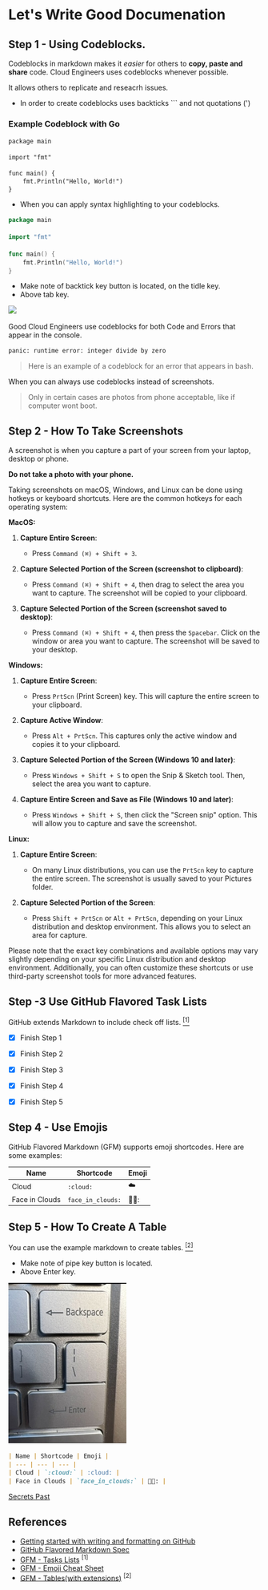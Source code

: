 # Let's Write Good Documenation

## Step 1 - Using Codeblocks.

Codeblocks in markdown makes it *easier* for others to **copy, paste and share** code.
Cloud Engineers uses codeblocks whenever possible.

It allows others to replicate and reseacrh issues.

- In order to create codeblocks uses backticks ``` and not quotations (')


### Example Codeblock with Go
```
package main

import "fmt"

func main() {
    fmt.Println("Hello, World!")
}
```

- When you can apply syntax highlighting to your codeblocks.


```go
package main

import "fmt"

func main() {
    fmt.Println("Hello, World!")
}
```

- Make note of backtick key button is located, on the tidle key.
- Above tab key.


<img width="200px" src="https://github.com/shayne008/github-docs-example/assets/49353061/13f84e04-961f-4f80-a1ae-5e6199ac7896" /> 



Good Cloud Engineers use codeblocks for both Code and Errors that appear in the console.


```bash
panic: runtime error: integer divide by zero
```

> Here is an example of a codeblock for an error that appears in bash.

When you can always use codeblocks instead of screenshots.

> Only in certain cases are photos from phone acceptable, like if computer wont boot.

## Step 2 - How To Take Screenshots

A screenshot is when you capture a part of your screen from your laptop, desktop or phone.

**Do not take a photo with your phone.**

Taking screenshots on macOS, Windows, and Linux can be done using hotkeys or keyboard shortcuts. Here are the common hotkeys for each operating system:

**MacOS:**

1. **Capture Entire Screen**: 
   - Press `Command (⌘) + Shift + 3`.

2. **Capture Selected Portion of the Screen (screenshot to clipboard)**: 
   - Press `Command (⌘) + Shift + 4`, then drag to select the area you want to capture. The screenshot will be copied to your clipboard.

3. **Capture Selected Portion of the Screen (screenshot saved to desktop)**: 
   - Press `Command (⌘) + Shift + 4`, then press the `Spacebar`. Click on the window or area you want to capture. The screenshot will be saved to your desktop.

**Windows:**

1. **Capture Entire Screen**: 
   - Press `PrtScn` (Print Screen) key. This will capture the entire screen to your clipboard.

2. **Capture Active Window**: 
   - Press `Alt + PrtScn`. This captures only the active window and copies it to your clipboard.

3. **Capture Selected Portion of the Screen (Windows 10 and later)**:
   - Press `Windows + Shift + S` to open the Snip & Sketch tool. Then, select the area you want to capture.

4. **Capture Entire Screen and Save as File (Windows 10 and later)**:
   - Press `Windows + Shift + S`, then click the "Screen snip" option. This will allow you to capture and save the screenshot.

**Linux:**

1. **Capture Entire Screen**:
   - On many Linux distributions, you can use the `PrtScn` key to capture the entire screen. The screenshot is usually saved to your Pictures folder.

2. **Capture Selected Portion of the Screen**:
   - Press `Shift + PrtScn` or `Alt + PrtScn`, depending on your Linux distribution and desktop environment. This allows you to select an area for capture.

Please note that the exact key combinations and available options may vary slightly depending on your specific Linux distribution and desktop environment. Additionally, you can often customize these shortcuts or use third-party screenshot tools for more advanced features.

## Step -3 Use GitHub Flavored Task Lists

GitHub extends Markdown to include check off lists. [<sup>[1]</sup>](#references)

- [x] Finish Step 1
- [x] Finish Step 2
- [x] Finish Step 3
- [x] Finish Step 4
- [x] Finish Step 5

  
## Step 4 - Use Emojis

GitHub Flavored Markdown (GFM) supports emoji shortcodes.
Here are some examples:

| Name | Shortcode | Emoji |
| --- | --- | --- |
| Cloud | `:cloud:` | :cloud: |
| Face in Clouds | `face_in_clouds:` | 😶‍🌫️: |

## Step 5 - How To Create A Table

You can use the example markdown to create tables. [<sup>[2]</sup>](#references)

- Make note of pipe key button is located.
- Above Enter key.

![Pipe Character](Assets/pipe.jpg)

```md
| Name | Shortcode | Emoji |
| --- | --- | --- |
| Cloud | `:cloud:` | :cloud: |
| Face in Clouds | `face_in_clouds:` | 😶‍🌫️: |
```

[Secrets Past](secrets/past.md)

## References

- [Getting started with writing and formatting on GitHub](https://docs.github.com/en/get-started/writing-on-github/getting-started-with-writing-and-formatting-on-github/basic-writing-and-formatting-syntax)
- [GitHub Flavored Markdown Spec](https://github.github.com/gfm/)
- [GFM - Tasks Lists](https://docs.github.com/en/get-started/writing-on-github/getting-started-with-writing-and-formatting-on-github/basic-writing-and-formatting-syntax#task-lists) <sup>[1]</sup>
- [GFM - Emoji Cheat Sheet](https://github.com/ikatyang/emoji-cheat-sheet/blob/master/README.md)
- [GFM - Tables(with extensions)](https://github.github.com/gfm/#tables-extension-) <sup>[2]</sup>
